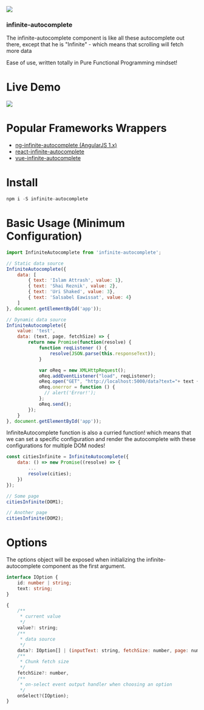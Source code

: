 <a><img src='https://travis-ci.org/Attrash-Islam/infinite-autocomplete.svg?branch=master' /></a>

### infinite-autocomplete
The infinite-autocomplete component is like all these autocomplete out there, except that he is "Infinite" - which means that scrolling will fetch more data

Ease of use, written totally in Pure Functional Programming mindset! 

# Live Demo

<img src="https://cdn.rawgit.com/Attrash-Islam/assets/749035d3/infi-basic.gif" />

# Popular Frameworks Wrappers
- <a href="https://github.com/Attrash-Islam/ng-infinite-autocomplete">ng-infinite-autocomplete (AngularJS 1.x)</a>
- <a href="https://github.com/Attrash-Islam/react-infinite-autocomplete">react-infinite-autocomplete</a>
- <a href="https://github.com/Attrash-Islam/vue-infinite-autocomplete">vue-infinite-autocomplete</a>

# Install
```js
npm i -S infinite-autocomplete
```

# Basic Usage (Minimum Configuration)
```js
import InfiniteAutocomplete from 'infinite-autocomplete';

// Static data source
InfiniteAutocomplete({
    data: [
        { text: 'Islam Attrash', value: 1},
        { text: 'Shai Reznik', value: 2},
        { text: 'Uri Shaked', value: 3},
        { text: 'Salsabel Eawissat', value: 4}
    ]
}, document.getElementById('app'));

// Dynamic data source
InfiniteAutocomplete({
    value: 'test',
    data: (text, page, fetchSize) => {
        return new Promise(function(resolve) {
            function reqListener () {
                resolve(JSON.parse(this.responseText));
            }

            var oReq = new XMLHttpRequest();
            oReq.addEventListener("load", reqListener);
            oReq.open("GET", "http://localhost:5000/data?text="+ text + "&page=" + page + "&fetchSize=" + fetchSize);
            oReq.onerror = function () {
              // alert('Error!');
            };
            oReq.send();
        });
    }
}, document.getElementById('app'));
```

InfiniteAutocomplete function is also a curried function! which means that we can set a specific configuration and render the autocomplete with these configurations for multiple DOM nodes!

```js
const citiesInfinite = InfiniteAutocomplete({
    data: () => new Promise((resolve) => {
        ...
        resolve(cities);
    })
});

// Some page
citiesInfinite(DOM1);

// Another page
citiesInfinite(DOM2);
```

# Options
The options object will be exposed when initializing the infinite-autocomplete component as the first argument.

```ts
interface IOption {
    id: number | string;
    text: string;
}
```

```js
{
    /**
     * current value
     */
    value?: string;
    /**
     * data source
     */
    data?: IOption[] | (inputText: string, fetchSize: number, page: number) => Promise<IOption[]>;
    /**
     * Chunk fetch size
     */
    fetchSize?: number,
    /**
     * on-select event output handler when choosing an option
     */
    onSelect?(IOption);
}
```
